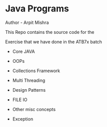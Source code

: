 # Java Programs



Author - Arpit Mishra



This Repo contains the source code for the

Exercise that we have done in the ATB7x batch



- Core JAVA

- OOPs

- Collections Framework

- Multi Threading

- Design Patterns

- FILE IO

- Other misc concepts

- Exception